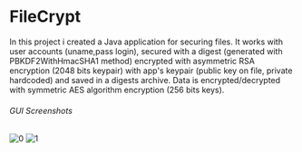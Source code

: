 # FileCrypt
In this project i created a Java application for securing files. It works with user accounts (uname,pass login), secured with a digest (generated with PBKDF2WithHmacSHA1 method) encrypted  with asymmetric RSA encryption (2048 bits keypair) with app's keypair (public key on file, private hardcoded) and saved in a digests archive. Data is encrypted/decrypted with symmetric AES algorithm encryption (256 bits keys). 

###### GUI Screenshots

![0](https://raw.githubusercontent.com/christosav/projects_security/master/FileCrypt/scr/0.jpg)
![1](https://raw.githubusercontent.com/christosav/projects_security/master/FileCrypt/scr/1.jpg)
